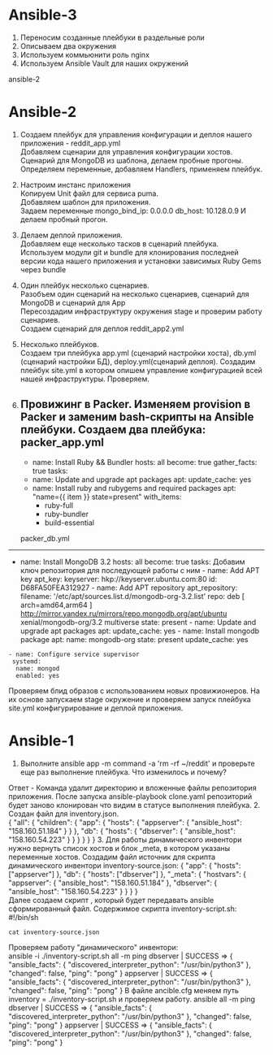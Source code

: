 # Ansible-3
   1. Переносим созданные плейбуки в раздельные роли
   2. Описываем два окружения
   3. Используем коммьюнити роль nginx
   4. Используем Ansible Vault для наших окружений

ansible-2
# Ansible-2 
  1. Создаем плейбук для управления конфигурации и деплоя нашего приложения - reddit_app.yml  
    Добавляем сценарии для управления конфигурации хостов.  
    Сценарий для MongoDB из шаблона, делаем пробные прогоны.  
    Определяем переменные, добавляем Handlers, применяем плейбук.  
  2. Настроим инстанс приложения  
     Копируем Unit файл для сервиса puma.  
     Добавляем шаблон для приложения.      
     Задаем переменные
     mongo_bind_ip: 0.0.0.0
     db_host: 10.128.0.9
    И делаем пробный прогон.
  3. Делаем деплой приложения.  
    Добавляем еще несколько тасков в сценарий плейбука.  
    Используем модули git и bundle для клонирования последней
    версии кода нашего приложения и установки зависимых Ruby Gems через
    bundle  
  4. Один плейбук несколько сценариев.  
     Разобъем один сценарий на несколько сценариев, сценарий для MongoDB и сценарий для App  
     Пересоздадим инфраструктуру окружения stage и проверим работу сценариев.  
     Создаем сценарий для деплоя reddit_app2.yml
  5. Несколько плейбуков.  
     Создаем три плейбука app.yml (сценарий настройки хоста), db.yml (сценарий настройки БД), deploy.yml(сценарий деплоя).
     Создадим плейбук site.yml в котором опишем управление конфигурацией всей нашей инфраструктуры.
     Проверяем.
  6. Провижинг в Packer.
     Изменяем provision в Packer и заменим bash-скрипты на Ansible плейбуки. 
     Создаем два плейбука: 
      packer_app.yml 
      ---
      - name: Install Ruby && Bundler
      hosts: all
      become: true
      gather_facts: true
      tasks:
      - name: Update and upgrade apt packages
      apt:
      update_cache: yes
      - name: Install ruby and rubygems and required packages
      apt: "name={{ item }} state=present"
      with_items:
        - ruby-full
        - ruby-bundler
        - build-essential

      packer_db.yml  
   ---
   - name: Install MongoDB 3.2
   hosts: all
   become: true
   tasks:
    Добавим ключ репозитория для последующей работы с ним
    - name: Add APT key
    apt_key:
      keyserver: hkp://keyserver.ubuntu.com:80 
      id: D68FA50FEA312927
    - name: Add APT repository
    apt_repository:
      filename: '/etc/apt/sources.list.d/mongodb-org-3.2.list'
      repo: deb [ arch=amd64,arm64 ] http://mirror.yandex.ru/mirrors/repo.mongodb.org/apt/ubuntu xenial/mongodb-org/3.2 multiverse
      state: present
    - name: Update and upgrade apt packages
    apt:
      update_cache: yes
    - name: Install mongodb package
    apt:
      name: mongodb-org
      state: present
      update_cache: yes

    - name: Configure service supervisor
     systemd:
      name: mongod
      enabled: yes
   Проверяем блид образов с использованием новых провижионеров.
   На их основе запускаем stage окружение и проверяем запуск плейбука site.yml конфигурирование и деплой приложения.
   
# Ansible-1
  1. Выполните ansible  app  -m  command  -a  'rm  -rf  ~/reddit'
и проверьте еще раз выполнение плейбука. Что изменилось и почему?

Ответ - Команда удалит директорию и вложенные файлы репозитория приложения. После запуска ansible-playbook clone.yaml репозиторий будет заново клонирован что видим в статусе выполнения плейбука.
2. Создан файл для inventory.json.  
   {
    "all": {
        "children": {
            "app": {
                "hosts": {
                    "appserver": {
                        "ansible_host": "158.160.51.184"
                    }
                }
            },
            "db": {
                "hosts": {
                    "dbserver": {
                        "ansible_host": "158.160.54.223"
                    }
                }
            }
        }
    }
}
3. Для работы динамического инвентори нужно вернуть список хостов и блок _meta, в котором указаны переменные хостов. Создадим файл источник для скрипта динамического инвентори inventory-source.json:
  {
    "app": {
        "hosts": ["appserver"]
    },
    "db": {
        "hosts": ["dbserver"]
    },
    "_meta": {
        "hostvars": {
            "appserver": {
                "ansible_host": "158.160.51.184"
            },
            "dbserver": {
                "ansible_host": "158.160.54.223"
            }
        }
    }
}  
Далее создаем скрипт , который будет передавать ansible сформированный файл. Содержимое скрипта inventory-script.sh:  
    #!/bin/sh

    cat inventory-source.json 
Проверяем работу "динамического" инвентори:  
ansible -i ./inventory-script.sh all -m ping
dbserver | SUCCESS => {
    "ansible_facts": {
        "discovered_interpreter_python": "/usr/bin/python3"
    },
    "changed": false,
    "ping": "pong"
}
appserver | SUCCESS => {
    "ansible_facts": {
        "discovered_interpreter_python": "/usr/bin/python3"
    },
    "changed": false,
    "ping": "pong"
}
В файле ancible.cfg меняем путь inventory = ./inventory-script.sh и проверяем работу.
ansible all -m ping                             
dbserver | SUCCESS => {
    "ansible_facts": {
        "discovered_interpreter_python": "/usr/bin/python3"
    },
    "changed": false,
    "ping": "pong"
}
appserver | SUCCESS => {
    "ansible_facts": {
        "discovered_interpreter_python": "/usr/bin/python3"
    },
    "changed": false,
    "ping": "pong"
}